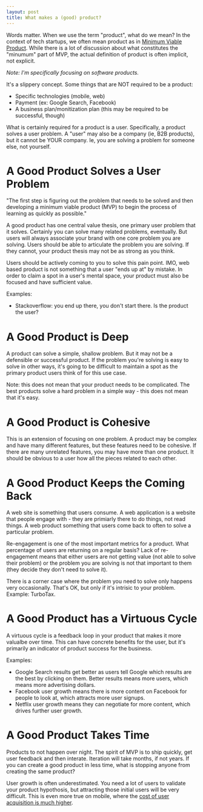 ```yaml
---
layout: post
title: What makes a (good) product?
---
```


Words matter. When we use the term "product", what do we mean? In the context of tech startups, we often mean product as in [Minimum Viable Product](https://www.quora.com/What-is-a-minimum-viable-product). While there is a lot of discussion about what constitutes the "minumum" part of MVP, the actual definition of product is often implicit, not explicit.

*Note: I'm specifically focusing on software products.*

It's a slippery concept. Some things that are NOT required to be a product:

- Specific technologies (mobile, web)
- Payment (ex: Google Search, Facebook)
- A business plan/monitization plan (this may be required to be successful, though)

What is certainly required for a product is a user. Specifically, a product solves a user problem. A "user" may also be a company (ie, B2B products), but it cannot be YOUR company. Ie, you are solving a problem for someone else, not yourself.


# A Good Product Solves a User Problem

"The first step is figuring out the problem that needs to be solved and then developing a minimum viable product (MVP) to begin the process of learning as quickly as possible."

A good product has one central value thesis, one primary user problem that it solves. Certainly you can solve many related problems, eventually. But users will always associate your brand with one core problem you are solving. Users should be able to articulate the problem you are solving. If they cannot, your product thesis may not be as strong as you think.

Users should be actively coming to you to solve this pain point. IMO, web based product is not something that a user "ends up at" by mistake. In order to claim a spot in a user's mental space, your product must also be focused and have sufficient value.

Examples:

- Stackoverflow: you end up there, you don't start there. Is the product the user?


# A Good Product is Deep

A product can solve a simple, shallow problem. But it may not be a defensible or successful product. If the problem you're solving is easy to solve in other ways, it's going to be difficult to maintain a spot as the primary product users think of for this use case.

Note: this does not mean that your product needs to be complicated. The best products solve a hard problem in a simple way - this does not mean that it's easy.


# A Good Product is Cohesive

This is an extension of focusing on one problem. A product may be complex and have many different features, but these features need to be cohesive. If there are many unrelated features, you may have more than one product. It should be obvious to a user how all the pieces related to each other.


# A Good Product Keeps the Coming Back

A web site is something that users consume. A web application is a website that people engage with - they are primiarly there to do things, not read things. A web product something that users come back to often to solve a particular problem.

Re-engagement is one of the most important metrics for a product. What percentage of users are returning on a regular basis? Lack of re-engagement means that either users are not getting value (not able to solve their problem) or the problem you are solving is not that important to them (they decide they don't need to solve it).

There is a corner case where the problem you need to solve only happens very occasionally. That's OK, but only if it's intrisic to your problem. Example: TurboTax.


# A Good Product has a Virtuous Cycle

A virtuous cycle is a feedback loop in your product that makes it more valualbe over time. This can have concrete benefits for the user, but it's primarily an indicator of product success for the business.

Examples:

- Google Search results get better as users tell Google which results are the best by clicking on them. Better results means more users, which means more advertising dollars.
- Facebook user growth means there is more content on Facebook for people to look at, which attracts more user signups.
- Netflix user growth means they can negotiate for more content, which drives further user growth.

# A Good Product Takes Time

Products to not happen over night. The spirit of MVP is to ship quickly, get user feedback and then interate. Iteration will take months, if not years. If you can create a good product in less time, what is stopping anyone from creating the same product?

User growth is often underestimated. You need a lot of users to validate your product hypothosis, but attracting those initial users will be very difficult. This is even more true on mobile, where the [cost of user acquisition is much higher](http://venturebeat.com/2015/04/30/it-costs-more-than-3-to-acquire-a-mobile-user-now-fiksu-finds/).

